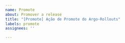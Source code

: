 ```yaml
---
name: Promote
about: Promover a release
title: "[Promote] Ação de Promote do Argo-Rollouts"
labels: promote
assignees: ''

---
```



